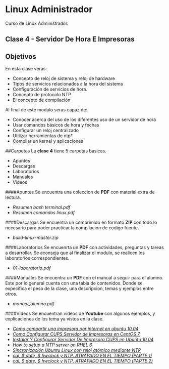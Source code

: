 # Linux Administrador
Curso de Linux Administrador.

## Clase 4 - Servidor De Hora E Impresoras

## Objetivos
En esta clase veras:
* Concepto de reloj de sistema y reloj de hardware
* Tipos de servicios relacionados a la hora del sistema
* Configuración de servicios de hora.
* Concepto de protocolo NTP
* El concepto de compilación

Al final de este modulo seras capaz de:
* Conocer acerca del uso de los diferentes uso de un servidor de hora
* Usar comandos básicos de hora y fechas
* Configurar un reloj centralizado
* Utilizar herramientas de ntp*
* Compilar un kernel y aplicaciones

##Carpetas
La **clase 4** tiene 5 carpetas basicas.
* Apuntes
* Descargas
* Laboratorios
* Manuales
* Videos

####Apuntes
Se encuentra una coleccion de **PDF** con material extra de lectura.
* *Resumen bash terminal.pdf*
* *Resumen comandos linux.pdf*

####Descargas
Se encuentra un comprimido en formato **ZIP** con todo lo necesario para poder practicar la compilacion de codigo fuente.
* *build-linux-master.zip*

####Laboratorios
Se encuenrta un **PDF** con actividades, preguntas y tareas a desarrollar. Se aconseja que al finalizar el modulo, se realicen los laboratorios correspondientes.
* *01-laboratorio.pdf*

####Manuales
Se encuentra un **PDF** con el manual a seguir para el alumno. Este por lo general cuenta con una tabla de contenidos. Donde se expecifica el peso de la clase, una descripcion, temas y ejemplos entre otros.
* *manual_alumno.pdf*


####Videos
Se encuentran videos de **Youtube** con algunos ejemplos, y explicaciones de los tema ya vistos en la clase.
* *[Como compartir una impresora por internet en ubuntu 10.04](https://youtu.be/vFDcwG2BG_Q)*
* *[Como Configurar CUPS Servidor de Impresoras en CentOS 7](https://youtu.be/QohBtG9SPg0)*
* *[Instalar Y Configurar Servidor De Impresora CUPS en Ubuntu 10.04](https://youtu.be/4GARil-V_Zw)*
* *[How to setup a NTP server on RHEL 6](https://youtu.be/TeIWD_Dr-Tk)*
* *[Sincronización Ubuntu Linux con reloj atómico mediante NTP](https://youtu.be/K0zHZosM2gk)*
* *[cal, $ date, $ hwclock y NTP. ATRAPADO EN EL TIEMPO (PARTE 1)](https://youtu.be/Qo887KlFL0c)*
* *[cal, $ date, $ hwclock y NTP. ATRAPADO EN EL TIEMPO (PARTE 2)](https://youtu.be/MxTWMdKd1F4)*
<!-- * *[]()* -->
